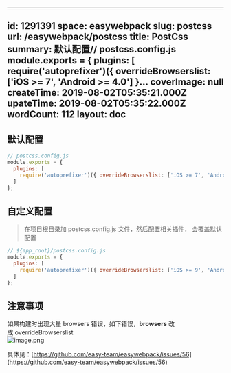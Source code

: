 
---
id: 1291391
space: easywebpack
slug: postcss
url: /easywebpack/postcss
title: PostCss
summary: 默认配置// postcss.config.js module.exports = {   plugins: [     require('autoprefixer')({ overrideBrowserslist: ['iOS &gt;= 7', 'Android &gt;= 4.0'] }...
coverImage: null
createTime: 2019-08-02T05:35:21.000Z 
upateTime: 2019-08-02T05:35:22.000Z
wordCount: 112
layout: doc
---

## 默认配置


```javascript
// postcss.config.js
module.exports = {
  plugins: [
    require('autoprefixer')({ overrideBrowserslist: ['iOS >= 7', 'Android >= 4.0'] })
  ]
};
```



## 自定义配置
> 在项目根目录加 postcss.config.js 文件，然后配置相关插件， 会覆盖默认配置


```javascript
// ${app_root}/postcss.config.js
module.exports = {
  plugins: [
    require('autoprefixer')({ overrideBrowserslist: ['iOS >= 9', 'Android >= 4.4'] })
  ]
};
```



## 注意事项

如果构建时出现大量 browsers 错误，如下错误，**browsers** 改成 overrideBrowserslist<br />![image.png](https://cdn.nlark.com/yuque/0/2019/png/116733/1560908937022-4273c167-da09-4728-a338-a82bbe459b96.png#align=left&display=inline&height=264&name=image.png&originHeight=264&originWidth=598&size=114087&status=done&width=598)

具体见：[https://github.com/easy-team/easywebpack/issues/56](https://github.com/easy-team/easywebpack/issues/56)


  